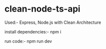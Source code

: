 # clean-node-ts-api
Used:- Express, Node.js with Clean Architecture

install dependencies:- npm i


run code:- npm run dev
